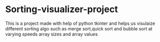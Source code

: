 # Sorting-visualizer-project
This is a project made with help of python tkinter and helps us visulaize different sorting algo such as merge sort,quick sort and bubble sort at varying speeds array sizes and array values 
